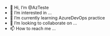 - 👋 Hi, I’m @AzTeste
- 👀 I’m interested in ... 
- 🌱 I’m currently learning AzureDevOps practice
- 💞️ I’m looking to collaborate on ...
- 📫 How to reach me ...

<!---
AzTeste/AzTeste is a ✨ special ✨ repository because its `README.md` (this file) appears on your GitHub profile.
You can click the Preview link to take a look at your changes.
--->
